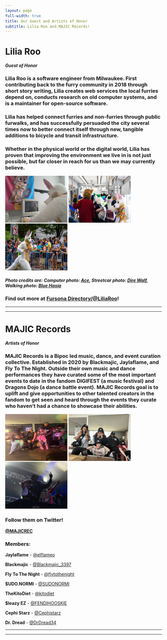 ```yaml
---
layout: page
full-width: true
title: Our Guest and Artists of Honor
subtitle: Lilia Roo and MAJIC Records!
---
```

# Lilia Roo

***Guest of Honor***

### Lilia Roo is a software engineer from Milwaukee. First contributing back to the furry community in 2018 through short story writing, Lilia creates web services the local furries depend on, conducts research on old computer systems, and is a maintainer for open-source software.  

### Lilia has helped connect furries and non-furries through public furwalks, and has successfully persuaded the city several times now to better connect itself through new, tangible additions to bicycle and transit infrastructure.  

### Whether in the physical world or the digital world, Lilia has proven that improving the environment we live in is not just possible, but far closer in reach for us than we may currently believe.  
 
<img alt="Lilia Roo at a computer." width="200" height="150" src="/uploads/liliaroo2.jpg"> <img alt="Lilia Roo in a streetcar with a bunch of other fursuiters during a Furmeet." width="200" height="150" src="/uploads/liliaroo3.jpg"> <img alt="Lilia Roo walking in the Anthrocon Parade." width="200" height="150" src="/uploads/liliaroo1.jpg">  

#### ***Photo credits are: Computer photo: [Ace](https://www.instagram.com/acetone.snaps/), Streetcar photo: [Dire Walf](https://www.flickr.com/people/ajriccobono/), Walking photo: [Blue Hasia](https://www.furtrack.com/user/BlueHasia/fursuiting)***  

### **Find out more at [Fursona Directory/@LiliaRoo](https://fursona.directory/@LiliaRoo)!**  

----
----

# **MAJIC Records** 

***Artists of Honor***  

### MAJIC Records is a Bipoc led music, dance, and event curation collective. Established in 2020 by Blackmajic, Jaylaflame, and Fly To The Night. Outside their own music and dance performances they have curated some of the most important events to date in the fandom DIGIFEST (a music festival) and Dragons Dojo (a dance battle event). MAJIC Records goal is to uplift and give opportunities to other talented creators in the fandom to get seen and heard through the events they curate who haven’t had a chance to showcase their abilities.

<img alt=" " width="200" height="150" src="/uploads/MAJIC1.jpg"> <img alt=" " width="200" height="150" src="/uploads/MAJIC2.jpg"> <img alt="" width="200" height="150" src="/uploads/MAJIC3.jpg">

### **Follow them on Twitter!**   

**[@MAJICREC](https://x.com/MAJICREC)**  

### **Members:**  

**Jaylaflame** - [@elflameo](https://x.com/elflameo) 

**Blackmajic** - [@Blackmajic_3397](https://x.com/Blackmajic_3397)

**Fly To The Night** - [@flytothenight](https://x.com/flytothenight)  

**$UDO.NORMI** - [@SUDONORMI](https://x.com/SUDONORMI)  

**TheKitoDiet** - [@kitodiet](https://x.com/kitodiet)

**$leazy EZ** - [@FENDIHOOSKIE](https://x.com/FENDIHOOSKIE)  

**Cephi Starz** - [@Cephistarz](https://x.com/Cephistarz)  

**Dr. Dread** - [@DrDread34](https://x.com/DrDread34)  

----
----
